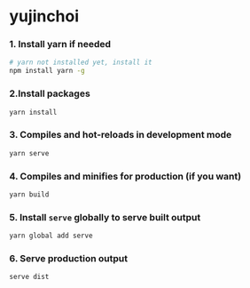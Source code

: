 # yujinchoi

### 1. Install yarn if needed 
```zsh
# yarn not installed yet, install it
npm install yarn -g
```

### 2.Install packages

```zsh
yarn install
```

### 3. Compiles and hot-reloads in development mode
```zsh
yarn serve
```

### 4. Compiles and minifies for production (if you want)
```zsh
yarn build
```

### 5. Install `serve` globally to serve built output
```zsh
yarn global add serve
```

### 6. Serve production output
```zsh
serve dist
```
